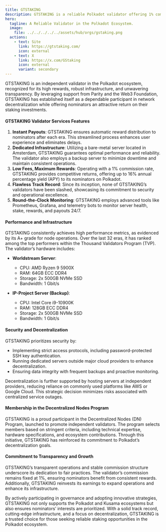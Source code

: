 ```yaml
---
title: GTSTAKING
description: GTSTAKING is a reliable Polkadot validator offering 1% commission, instant payouts, 24/7 monitoring, and decentralized infrastructure
hero:
  tagline: A Reliable Validator in the Polkadot Ecosystem.
  image: 
    file: ../../../../../assets/hub/orgs/gstaking.png
  actions:
    - text: Site
      link: https://gtstaking.com/
      icon: external
    - text: X
      link: https://x.com/GStaking
      icon: external
      variant: secondary
---
```



GTSTAKING is an independent validator in the Polkadot ecosystem, recognized for its high rewards, robust infrastructure, and unwavering transparency. By leveraging support from Parity and the Web3 Foundation, GTSTAKING has established itself as a dependable participant in network decentralization while offering nominators an attractive return on their staking investments.

#### GTSTAKING Validator Services Features
1. **Instant Payouts**: GTSTAKING ensures automatic reward distribution to nominators after each era. This streamlined process enhances user experience and eliminates delays.
2. **Dedicated Infrastructure**: Utilizing a bare-metal server located in Amsterdam, GTSTAKING guarantees optimal performance and reliability. The validator also employs a backup server to minimize downtime and maintain consistent operations.
3. **Low Fees, Maximum Rewards**: Operating with a 1% commission rate, GTSTAKING provides competitive returns, offering up to 16% annual percentage yield (APY) to its nominators on Polkadot.
4. **Flawless Track Record**: Since its inception, none of GTSTAKING’s validators have been slashed, showcasing its commitment to security and operational excellence.
5. **Round-the-Clock Monitoring**: GTSTAKING employs advanced tools like Prometheus, Grafana, and telemetry bots to monitor server health, stake, rewards, and payouts 24/7.

#### Performance and Infrastructure
GTSTAKING consistently achieves high performance metrics, as evidenced by its A+ grade for node operations. Over the last 32 eras, it has ranked among the top performers within the Thousand Validators Program (TVP). The validator’s hardware includes:

- **Worldstream Server**:
  - CPU: AMD Ryzen 9 5900X
  - RAM: 64GB ECC DDR4
  - Storage: 2x 500GB NVMe SSD
  - Bandwidth: 1 Gbit/s

- **IP-Project Server (Backup)**:
  - CPU: Intel Core i9-10900K
  - RAM: 128GB ECC DDR4
  - Storage: 2x 500GB NVMe SSD
  - Bandwidth: 1 Gbit/s

#### Security and Decentralization
GTSTAKING prioritizes security by:
- Implementing strict access protocols, including password-protected SSH key authentication.
- Running dedicated servers outside major cloud providers to enhance decentralization.
- Ensuring data integrity with frequent backups and proactive monitoring.

Decentralization is further supported by hosting servers at independent providers, reducing reliance on commonly used platforms like AWS or Google Cloud. This strategic decision minimizes risks associated with centralized service outages.

#### Membership in the Decentralized Nodes Program
GTSTAKING is a proud participant in the Decentralized Nodes (DN) Program, launched to promote independent validators. The program selects members based on stringent criteria, including technical expertise, hardware specifications, and ecosystem contributions. Through this initiative, GTSTAKING has reinforced its commitment to Polkadot’s decentralization goals.

#### Commitment to Transparency and Growth
GTSTAKING’s transparent operations and stable commission structure underscore its dedication to fair practices. The validator’s commission remains fixed at 1%, ensuring nominators benefit from consistent rewards. Additionally, GTSTAKING reinvests its earnings to expand operations and enhance its infrastructure.

By actively participating in governance and adopting innovative strategies, GTSTAKING not only supports the Polkadot and Kusama ecosystems but also ensures nominators’ interests are prioritized. With a solid track record, cutting-edge infrastructure, and a focus on decentralization, GTSTAKING is a trusted choice for those seeking reliable staking opportunities in the Polkadot ecosystem.
